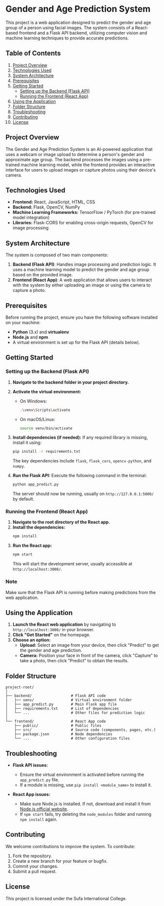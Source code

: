 # Gender and Age Prediction System

This project is a web application designed to predict the gender and age group of a person using facial images. The system consists of a React-based frontend and a Flask API backend, utilizing computer vision and machine learning techniques to provide accurate predictions.

## Table of Contents
1. [Project Overview](#project-overview)
2. [Technologies Used](#technologies-used)
3. [System Architecture](#system-architecture)
4. [Prerequisites](#prerequisites)
5. [Getting Started](#getting-started)
    - [Setting up the Backend (Flask API)](#setting-up-the-backend-flask-api)
    - [Running the Frontend (React App)](#running-the-frontend-react-app)
6. [Using the Application](#using-the-application)
7. [Folder Structure](#folder-structure)
8. [Troubleshooting](#troubleshooting)
9. [Contributing](#contributing)
10. [License](#license)

## Project Overview

The Gender and Age Prediction System is an AI-powered application that uses a webcam or image upload to determine a person's gender and approximate age group. The backend processes the images using a pre-trained machine learning model, while the frontend provides an interactive interface for users to upload images or capture photos using their device's camera.

## Technologies Used

- **Frontend:** React, JavaScript, HTML, CSS
- **Backend:** Flask, OpenCV, NumPy
- **Machine Learning Frameworks:** TensorFlow / PyTorch (for pre-trained model integration)
- **Libraries:** Flask-CORS for enabling cross-origin requests, OpenCV for image processing

## System Architecture

The system is composed of two main components:
1. **Backend (Flask API)**: Handles image processing and prediction logic. It uses a machine learning model to predict the gender and age group based on the provided image.
2. **Frontend (React App)**: A web application that allows users to interact with the system by either uploading an image or using the camera to capture a photo.

## Prerequisites

Before running the project, ensure you have the following software installed on your machine:

- **Python** (3.x) and **virtualenv**
- **Node.js** and **npm**
- A virtual environment is set up for the Flask API (details below).

## Getting Started

### Setting up the Backend (Flask API)

1. **Navigate to the backend folder in your project directory.**
2. **Activate the virtual environment:**
   - On Windows:
     ```bash
     .\venv\Scripts\activate
     ```
   - On macOS/Linux:
     ```bash
     source venv/bin/activate
     ```
3. **Install dependencies (if needed):**
   If any required library is missing, install it using:
   ```bash
   pip install -r requirements.txt
   ```
   The key dependencies include `flask`, `flask_cors`, `opencv-python`, and `numpy`.

4. **Run the Flask API:**
   Execute the following command in the terminal:
   ```bash
   python app_predict.py
   ```
   The server should now be running, usually on `http://127.0.0.1:5000/` by default.

### Running the Frontend (React App)

1. **Navigate to the root directory of the React app.**
2. **Install the dependencies:**
   ```bash
   npm install
   ```
3. **Run the React app:**
   ```bash
   npm start
   ```
   This will start the development server, usually accessible at `http://localhost:3000/`.

### Note
Make sure that the Flask API is running before making predictions from the web application.

## Using the Application

1. **Launch the React web application** by navigating to `http://localhost:3000/` in your browser.
2. **Click "Get Started"** on the homepage.
3. **Choose an option:**
   - **Upload:** Select an image from your device, then click "Predict" to get the gender and age prediction.
   - **Camera:** Position your face in front of the camera, click "Capture" to take a photo, then click "Predict" to obtain the results.

## Folder Structure

```
project-root/
│
├── backend/                  # Flask API code
│   ├── venv/                 # Virtual environment folder
│   ├── app_predict.py        # Main Flask app file
│   ├── requirements.txt      # List of dependencies
│   └── ...                   # Other files for prediction logic
│
└── frontend/                 # React App code
    ├── public/               # Public files
    ├── src/                  # Source code (components, pages, etc.)
    ├── package.json          # Node dependencies
    └── ...                   # Other configuration files
```

## Troubleshooting

- **Flask API issues:**
  - Ensure the virtual environment is activated before running the `app_predict.py` file.
  - If a module is missing, use `pip install <module_name>` to install it.

- **React App issues:**
  - Make sure Node.js is installed. If not, download and install it from [Node.js official website](https://nodejs.org/).
  - If `npm start` fails, try deleting the `node_modules` folder and running `npm install` again.

## Contributing

We welcome contributions to improve the system. To contribute:
1. Fork the repository.
2. Create a new branch for your feature or bugfix.
3. Commit your changes.
4. Submit a pull request.

## License

This project is licensed under the Sufa International College.
